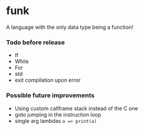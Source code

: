 # funk

A language with the only data type being a function!

### Todo before release

* If
* While
* For
* std
* exit compilation upon error

### Possible future improvements

* Using custom callframe stack instead of the C one
* goto jumping in the instruction loop
* single arg lambdas `a => print(a)`